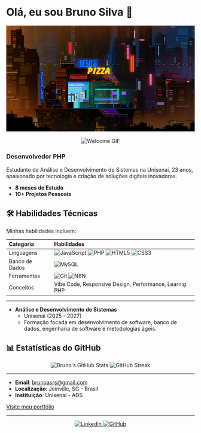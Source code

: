 # Olá, eu sou Bruno Silva 👋
<p align="center">
  <img src="gif_dinossauro.gif" alt="Dinossauro GIF" width="1000"/>
</p>

<p align="center">
  <img src="https://raw.githubusercontent.com/MicaelliMedeiros/micaellimedeiros/master/image/giphy.gif" alt="Welcome GIF" width="300"/>
</p>

### Desenvolvedor PHP

Estudante de Análise e Desenvolvimento de Sistemas na Unisenai, 23 anos, apaixonado por tecnologia e criação de soluções digitais inovadoras.


- **8 meses de Estudo**
- **10+ Projetos Pessoais**

## 🛠️ Habilidades Técnicas

Minhas habilidades incluem:

| Categoria    | Habilidades                               |
| :----------- | :---------------------------------------- |
| Linguagens   | ![JavaScript](https://img.shields.io/badge/JavaScript-F7DF1E?style=for-the-badge&logo=javascript&logoColor=black) ![PHP](https://img.shields.io/badge/PHP-777BB4?style=for-the-badge&logo=php&logoColor=white) ![HTML5](https://img.shields.io/badge/HTML5-E34F26?style=for-the-badge&logo=html5&logoColor=white) ![CSS3](https://img.shields.io/badge/CSS3-1572B6?style=for-the-badge&logo=css3&logoColor=white) |
| Banco de Dados | ![MySQL](https://img.shields.io/badge/MySQL-005C84?style=for-the-badge&logo=mysql&logoColor=white)                                     |
| Ferramentas  | ![Git](https://img.shields.io/badge/GIT-E44C30?style=for-the-badge&logo=git&logoColor=white) ![N8N](https://img.shields.io/badge/N8N-FF5722?style=for-the-badge&logo=n8n&logoColor=white)                      |
| Conceitos    | Vibe Code, Responsive Design, Performance, Learnig PHP |

---

- **Análise e Desenvolvimento de Sistemas**
  - Unisenai (2025 - 2027)
  - Formação focada em desenvolvimento de software, banco de dados, engenharia de software e metodologias ágeis.



## 📊 Estatísticas do GitHub

<p align="center">
  <img src="https://github-readme-stats.vercel.app/api?username=brunolart&show_icons=true&theme=dark&include_all_commits=true&count_private=true" alt="Bruno's GitHub Stats"/>
  <img src="https://github-readme-streak-stats.herokuapp.com/?user=brunolart&theme=dark" alt="GitHub Streak"/>
</p>

---

- **Email**: brunoasrs@gmail.com
- **Localização**: Joinville, SC - Brasil
- **Instituição**: Unisenai - ADS

[Visite meu portfólio](https://brunolart.github.io/brunosilva.github.io/)

---

<p align="center">
  <a href="https://www.linkedin.com/in/bruno-alexandre-317622347/" target="_blank">
    <img src="https://img.shields.io/badge/LinkedIn-0077B5?style=for-the-badge&logo=linkedin&logoColor=white" alt="LinkedIn">
  </a>
  <a href="https://github.com/brunolart" target="_blank">
    <img src="https://img.shields.io/badge/GitHub-100000?style=for-the-badge&logo=github&logoColor=white" alt="GitHub">
  </a>
</p>

